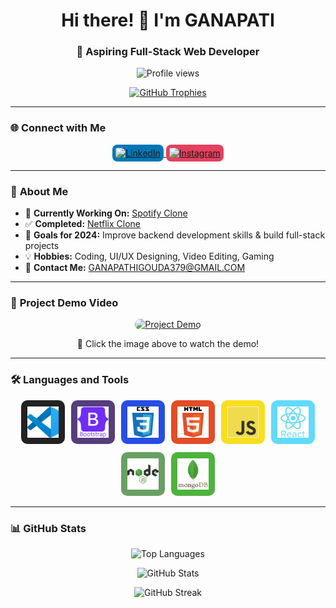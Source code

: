 <h1 align="center">Hi there! 👋 I'm GANAPATI</h1>
<h3 align="center">🌟 Aspiring Full-Stack Web Developer</h3>

<p align="center">
  <img src="https://komarev.com/ghpvc/?username=ganapati03&label=Profile%20views&color=0e75b6&style=flat" alt="Profile views" />
</p>

<p align="center">
  <a href="https://github.com/ryo-ma/github-profile-trophy">
    <img src="https://github-profile-trophy.vercel.app/?username=ganapati03" alt="GitHub Trophies" />
  </a>
</p>

---

### 🌐 **Connect with Me**
<p align="center">
  <a href="https://linkedin.com/in/ganapatigouda" target="blank">
    <img src="https://raw.githubusercontent.com/rahuldkjain/github-profile-readme-generator/master/src/images/icons/Social/linked-in-alt.svg" alt="LinkedIn" width="40" height="40" style="padding: 5px; border-radius: 8px; background-color: #0077b5;">
  </a>
  <a href="https://instagram.com/_bro__gowda_03" target="blank">
    <img src="https://raw.githubusercontent.com/rahuldkjain/github-profile-readme-generator/master/src/images/icons/Social/instagram.svg" alt="Instagram" width="40" height="40" style="padding: 5px; border-radius: 8px; background-color: #e4405f;">
  </a>
</p>

---

### 🚀 **About Me**
- 🔨 **Currently Working On:** [Spotify Clone](https://github.com/ganapati03/SPOTIFY-CLONE-HTML-CSS-JS)  
- ✅ **Completed:** [Netflix Clone](https://github.com/ganapati03/NETFLIX-CLONE-FRONTEND)  
- 🎯 **Goals for 2024:** Improve backend development skills & build full-stack projects  
- 💡 **Hobbies:** Coding, UI/UX Designing, Video Editing, Gaming  
- 📩 **Contact Me:** GANAPATHIGOUDA379@GMAIL.COM  

---

### 🎥 **Project Demo Video**
<p align="center">
  <a href="https://www.youtube.com/watch?v=YOUR_VIDEO_ID" target="blank">
    <img src="https://img.youtube.com/vi/YOUR_VIDEO_ID/0.jpg" alt="Project Demo" width="500" style="border-radius: 10px;">
  </a>
</p>
<p align="center">🔗 Click the image above to watch the demo!</p>

---

### 🛠 **Languages and Tools**
<p align="center" style="display: flex; flex-wrap: wrap; justify-content: center; gap: 10px;">
  <a href="https://code.visualstudio.com/">
    <img src="https://raw.githubusercontent.com/devicons/devicon/master/icons/vscode/vscode-original.svg" 
         alt="VS Code" width="50" height="50" 
         style="padding: 10px; border-radius: 10px; background-color: #222;">
  </a>
  <a href="https://getbootstrap.com">
    <img src="https://raw.githubusercontent.com/devicons/devicon/master/icons/bootstrap/bootstrap-plain-wordmark.svg" 
         alt="Bootstrap" width="50" height="50" 
         style="padding: 10px; border-radius: 10px; background-color: #563d7c;">
  </a>
  <a href="https://www.w3schools.com/css/">
    <img src="https://raw.githubusercontent.com/devicons/devicon/master/icons/css3/css3-original-wordmark.svg" 
         alt="CSS3" width="50" height="50" 
         style="padding: 10px; border-radius: 10px; background-color: #264de4;">
  </a>
  <a href="https://www.w3.org/html/">
    <img src="https://raw.githubusercontent.com/devicons/devicon/master/icons/html5/html5-original-wordmark.svg" 
         alt="HTML5" width="50" height="50" 
         style="padding: 10px; border-radius: 10px; background-color: #e34c26;">
  </a>
  <a href="https://developer.mozilla.org/en-US/docs/Web/JavaScript">
    <img src="https://raw.githubusercontent.com/devicons/devicon/master/icons/javascript/javascript-original.svg" 
         alt="JavaScript" width="50" height="50" 
         style="padding: 10px; border-radius: 10px; background-color: #f7df1e;">
  </a>
  <a href="https://reactjs.org/">
    <img src="https://raw.githubusercontent.com/devicons/devicon/master/icons/react/react-original-wordmark.svg" 
         alt="React" width="50" height="50" 
         style="padding: 10px; border-radius: 10px; background-color: #61dafb;">
  </a>
  <a href="https://nodejs.org">
    <img src="https://raw.githubusercontent.com/devicons/devicon/master/icons/nodejs/nodejs-original-wordmark.svg" 
         alt="Node.js" width="50" height="50" 
         style="padding: 10px; border-radius: 10px; background-color: #68a063;">
  </a>
  <a href="https://www.mongodb.com/">
    <img src="https://raw.githubusercontent.com/devicons/devicon/master/icons/mongodb/mongodb-original-wordmark.svg" 
         alt="MongoDB" width="50" height="50" 
         style="padding: 10px; border-radius: 10px; background-color: #4db33d;">
  </a>
</p>

---

### 📊 **GitHub Stats**
<p align="center">
  <img src="https://github-readme-stats.vercel.app/api/top-langs/?username=ganapati03&show_icons=true&locale=en&layout=compact" alt="Top Languages" />
</p>

<p align="center">
  <img src="https://github-readme-stats.vercel.app/api?username=ganapati03&show_icons=true&locale=en" alt="GitHub Stats" />
</p>

<p align="center">
  <img src="https://github-readme-streak-stats.herokuapp.com/?user=ganapati03" alt="GitHub Streak" />
</p>
